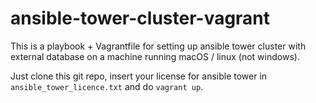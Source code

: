 # ansible-tower-cluster-vagrant

This is a playbook + Vagrantfile for setting up ansible tower cluster with external database on a machine running macOS / linux (not windows).

Just clone this git repo, insert your license for ansible tower in `ansible_tower_licence.txt` and do `vagrant up`.
